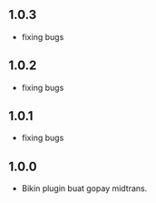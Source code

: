 ## 1.0.3
* fixing bugs


## 1.0.2
* fixing bugs

## 1.0.1
* fixing  bugs

## 1.0.0

* Bikin plugin buat gopay midtrans.
